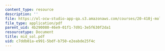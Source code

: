 ```yaml
---
content_type: resource
description: ''
file: https://ol-ocw-studio-app-qa.s3.amazonaws.com/courses/20-410j-molecular-cellular-and-tissue-biomechanics-be-410j-spring-2003/c7ddb01ae9915bdfb750e2eabde25f4c_mid_sol.pdf
file_type: application/pdf
parent_uid: 4b290080-46e9-01f1-7d91-3e5f630f2da1
resourcetype: Document
title: mid_sol.pdf
uid: c7ddb01a-e991-5bdf-b750-e2eabde25f4c
---
```

